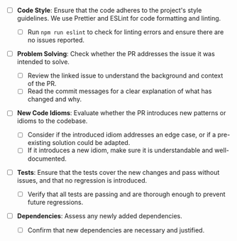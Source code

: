 
- [ ] **Code Style**: Ensure that the code adheres to the project's style guidelines. We use Prettier and ESLint for code formatting and linting.

  - [ ] Run `npm run eslint` to check for linting errors and ensure there are no issues reported.

- [ ] **Problem Solving**: Check whether the PR addresses the issue it was intended to solve.

  - [ ] Review the linked issue to understand the background and context of the PR.
  - [ ] Read the commit messages for a clear explanation of what has changed and why.

- [ ] **New Code Idioms**: Evaluate whether the PR introduces new patterns or idioms to the codebase.

  - [ ] Consider if the introduced idiom addresses an edge case, or if a pre-existing solution could be adapted.
  - [ ] If it introduces a new idiom, make sure it is understandable and well-documented.

- [ ] **Tests**: Ensure that the tests cover the new changes and pass without issues, and that no regression is introduced.

  - [ ] Verify that all tests are passing and are thorough enough to prevent future regressions.

- [ ] **Dependencies**: Assess any newly added dependencies.
  - [ ] Confirm that new dependencies are necessary and justified.
